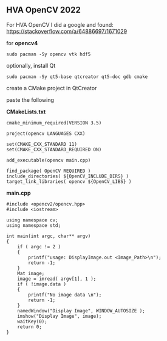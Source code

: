 ## HVA OpenCV 2022

For HVA OpenCV I did a google and found:
<https://stackoverflow.com/a/64886697/1671029>


for **opencv4**

```
sudo pacman -Sy opencv vtk hdf5
```

optionally, install Qt
```
sudo pacman -Sy qt5-base qtcreator qt5-doc gdb cmake
```

create a CMake project in QtCreator
 
paste the following

**CMakeLists.txt**
```
cmake_minimum_required(VERSION 3.5)

project(opencv LANGUAGES CXX)

set(CMAKE_CXX_STANDARD 11)
set(CMAKE_CXX_STANDARD_REQUIRED ON)

add_executable(opencv main.cpp)

find_package( OpenCV REQUIRED )
include_directories( ${OpenCV_INCLUDE_DIRS} )
target_link_libraries( opencv ${OpenCV_LIBS} )
```

**main.cpp**
```
#include <opencv2/opencv.hpp>
#include <iostream>

using namespace cv;
using namespace std;

int main(int argc, char** argv)
{
    if ( argc != 2 )
    {
        printf("usage: DisplayImage.out <Image_Path>\n");
        return -1;
    }
    Mat image;
    image = imread( argv[1], 1 );
    if ( !image.data )
    {
        printf("No image data \n");
        return -1;
    }
    namedWindow("Display Image", WINDOW_AUTOSIZE );
    imshow("Display Image", image);
    waitKey(0);
    return 0;
}
```
